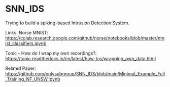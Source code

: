 # SNN_IDS
Trying to build a spiking-based Intrusion Detection System.

Links:
Norse MNIST: https://colab.research.google.com/github/norse/notebooks/blob/master/mnist_classifiers.ipynb

Tonic - How do I wrap my own recordings?: https://tonic.readthedocs.io/en/latest/how-tos/wrapping_own_data.html

Related Paper: https://github.com/onlysubgroup/SNN_IDS/blob/main/Minimal_Example_Full_Training_NF_UNSW.ipynb
